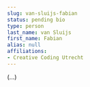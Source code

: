 ```yaml
---
slug: van-sluijs-fabian
status: pending bio
type: person
last_name: van Sluijs
first_name: Fabian
alias: null
affiliations:
- Creative Coding Utrecht
---
```


(...)
